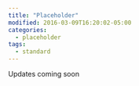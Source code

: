 ```yaml
---
title: "Placeholder"
modified: 2016-03-09T16:20:02-05:00
categories:
  - placeholder
tags:
  - standard
---
```


Updates coming soon